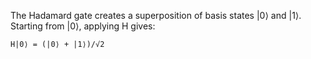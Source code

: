 The Hadamard gate creates a superposition of basis states |0⟩ and |1⟩.
Starting from |0⟩, applying H gives:

    H|0⟩ = (|0⟩ + |1⟩)/√2
